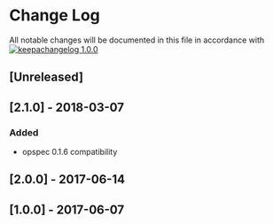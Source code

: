 # Change Log

All notable changes will be documented in this file in accordance with
[![keepachangelog 1.0.0](https://img.shields.io/badge/keepachangelog-1.0.0-brightgreen.svg)](http://keepachangelog.com/en/1.0.0/)

## \[Unreleased]

## \[2.1.0] - 2018-03-07

### Added

- opspec 0.1.6 compatibility

## \[2.0.0] - 2017-06-14

## \[1.0.0] - 2017-06-07

